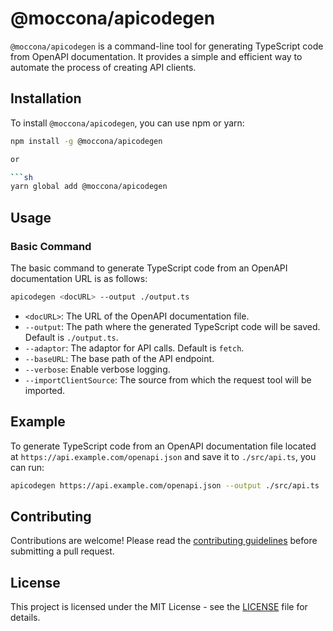 # @moccona/apicodegen

`@moccona/apicodegen` is a command-line tool for generating TypeScript code from OpenAPI documentation. It provides a simple and efficient way to automate the process of creating API clients.

## Installation

To install `@moccona/apicodegen`, you can use npm or yarn:

```sh
npm install -g @moccona/apicodegen

or

```sh
yarn global add @moccona/apicodegen
```

## Usage

### Basic Command

The basic command to generate TypeScript code from an OpenAPI documentation URL is as follows:

```sh
apicodegen <docURL> --output ./output.ts
```

- `<docURL>`: The URL of the OpenAPI documentation file.
- `--output`: The path where the generated TypeScript code will be saved. Default is `./output.ts`.
- `--adaptor`: The adaptor for API calls. Default is `fetch`.
- `--baseURL`: The base path of the API endpoint.
- `--verbose`: Enable verbose logging.
- `--importClientSource`: The source from which the request tool will be imported.

## Example

To generate TypeScript code from an OpenAPI documentation file located at `https://api.example.com/openapi.json` and save it to `./src/api.ts`, you can run:

```sh
apicodegen https://api.example.com/openapi.json --output ./src/api.ts
```

## Contributing

Contributions are welcome! Please read the [contributing guidelines](./CONTRIBUTING.md) before submitting a pull request.

## License

This project is licensed under the MIT License - see the [LICENSE](./LICENSE) file for details.
